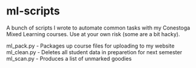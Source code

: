 ml-scripts
==========

A bunch of scripts I wrote to automate common tasks with my Conestoga Mixed Learning courses. Use at your own risk (some are a bit hacky).

ml_pack.py - Packages up course files for uploading to my website
ml_clean.py - Deletes all student data in preparetion for next semester
ml_scan.py - Produces a list of unmarked goodies
